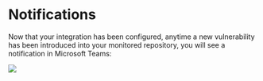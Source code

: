 # Notifications

Now that your integration has been configured, anytime a new vulnerability has been introduced into your monitored repository, you will see a notification in Microsoft Teams:

![](https://github.com/snyk/user-docs/tree/695c746d1b207ffdf923b84e4590d31b29e2cc73/docs/.gitbook/assets/microsoft-teams-notification.png)

